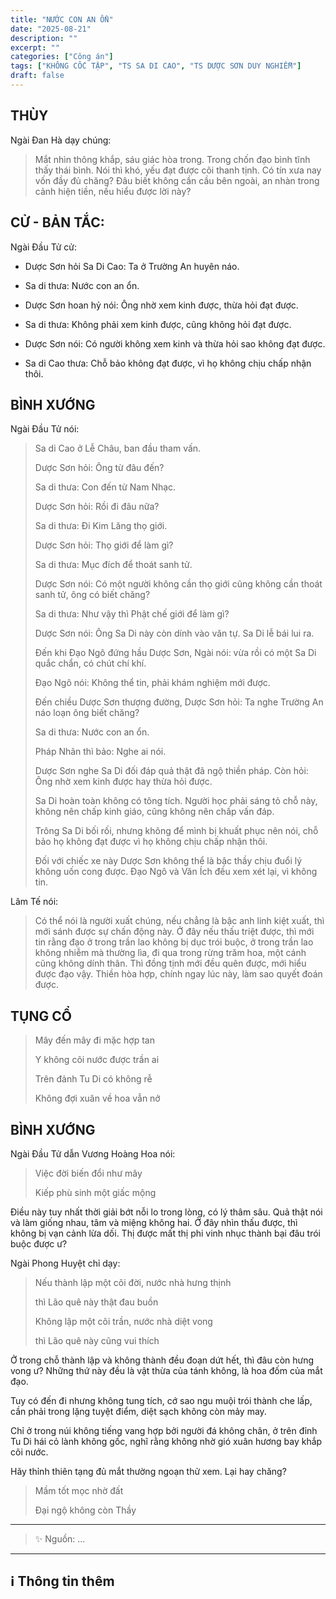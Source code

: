 ```yaml
---
title: "NƯỚC CON AN ỔN"
date: "2025-08-21"
description: ""
excerpt: ""
categories: ["Công án"]
tags: ["KHÔNG CỐC TẬP", "TS SA DI CAO", "TS DƯỢC SƠN DUY NGHIỄM"]
draft: false
---
```


## THÙY

Ngài Đan Hà dạy chúng:

> Mắt nhìn thông khắp, sáu giác hòa trong. 
> Trong chốn đạo bình tĩnh thấy thái bình. 
> Nói thì khó, yếu đạt được cõi thanh tịnh. 
> Có tín xưa nay vốn đầy đủ chăng? 
> Đâu biết không cần cầu bên ngoài, an nhàn trong cảnh hiện tiền, nếu hiểu được lời này?

## CỬ - BẢN TẮC:

Ngài Đầu Tử cử: 

- Dược Sơn hỏi Sa Di Cao: Ta ở Trường An huyên náo.

- Sa di thưa: Nước con an ổn.

- Dược Sơn hoan hỷ nói: Ông nhờ xem kinh được, thừa hỏi đạt được.

- Sa di thưa: Không phải xem kinh được, cũng không hỏi đạt được.

- Dược Sơn nói: Có người không xem kinh và thừa hỏi sao không đạt được.

- Sa di Cao thưa: Chỗ bảo không đạt được, vì họ không chịu chấp nhận thôi.

## BÌNH XƯỚNG

Ngài Đầu Tử nói:

> Sa di Cao ở Lễ Châu, ban đầu tham vấn.
>
> Dược Sơn hỏi: Ông từ đâu đến?
>
> Sa di thưa: Con đến từ Nam Nhạc.
>
> Dược Sơn hỏi: Rồi đi đâu nữa?
>
> Sa di thưa: Đi Kim Lăng thọ giới.
>
> Dược Sơn hỏi: Thọ giới để làm gì?
>
> Sa di thưa: Mục đích để thoát sanh tử.
>
> Dược Sơn nói: Có một người không cần thọ giới cũng không cần thoát sanh tử, ông có biết chăng?
>
> Sa di thưa: Như vậy thì Phật chế giới để làm gì?
>
> Dược Sơn nói: Ông Sa Di này còn dính vào văn tự. Sa Di lễ bái lui ra.
>
> Đến khi Đạo Ngô đứng hầu Dược Sơn, Ngài nói: vừa rồi có một Sa Di quắc chẩn, có chút chí khí.
>
> Đạo Ngô nói: Không thể tin, phải khám nghiệm mới được.
>
> Đến chiều Dược Sơn thượng đường, Dược Sơn hỏi: Ta nghe Trường An náo loạn ông biết chăng?
>
> Sa di thưa: Nước con an ổn.
>
> Pháp Nhãn thì bảo: Nghe ai nói.
>
> Dược Sơn nghe Sa Di đối đáp quả thật đã ngộ thiền pháp. Còn hỏi: Ông nhờ xem kinh được hay thừa hỏi được.
>
> Sa Di hoàn toàn không có tông tích. Người học phải sáng tỏ chỗ này, không nên chấp kinh giáo, cũng không nên chấp vấn đáp.
> 
> Trông Sa Di bối rối, nhưng không để mình bị khuất phục nên nói, chỗ bảo họ không đạt được vì họ không chịu chấp nhận thôi.
> 
> Đối với chiếc xe này Dược Sơn không thể là bậc thầy chịu đuổi lý không uốn cong được. Đạo Ngô và Văn Ích đều xem xét lại, vì không tin.

Lâm Tế nói: 

> Có thể nói là người xuất chúng, nếu chẳng là bậc anh linh kiệt xuất, thì mới sánh được sự chấn động này. 
> Ở đây nếu thấu triệt được, thì mới tin rằng đạo ở trong trần lao không bị dục trói buộc, ở trong trần lao không nhiễm mà thường lìa, đi qua trong rừng trăm hoa, một cánh cũng không dính thân. 
> Thì đồng tịnh mới đều quên được, mới hiểu được đạo vậy. 
> Thiền hòa hợp, chính ngay lúc này, làm sao quyết đoán được.

## TỤNG CỔ

> Mây đến mây đi mặc hợp tan
> 
> Y không cõi nước được trần ai
> 
> Trên đảnh Tu Di có không rễ
> 
> Không đợi xuân về hoa vẫn nở

## BÌNH XƯỚNG

Ngài Đầu Tử dẫn Vương Hoàng Hoa nói:

> Việc đời biến đổi như mây
> 
> Kiếp phù sinh một giấc mộng

Điều này tuy nhất thời giải bớt nỗi lo trong lòng, có lý thâm sâu. 
Quả thật nói và làm giống nhau, tâm và miệng không hai. Ở đây nhìn thấu được, thì không bị vạn cảnh lừa dối. 
Thị được mất thị phi vinh nhục thành bại đâu trói buộc được ư?

Ngài Phong Huyệt chỉ dạy: 

> Nếu thành lập một cõi đời, nước nhà hưng thịnh
> 
> thì Lão quê này thật đau buồn
> 
> Không lập một cõi trần, nước nhà diệt vong
> 
> thì Lão quê này cũng vui thích

Ở trong chỗ thành lập và không thành đều đoạn dứt hết, thì đâu còn hưng vong ư? 
Những thứ này đều là vật thừa của tánh không, là hoa đốm của mắt đạo.

Tuy có đến đi nhưng không tung tích, cớ sao ngu muội trói thành che lấp, cần phải trong lặng tuyệt điểm, diệt sạch không còn mảy may.

Chỉ ở trong núi không tiếng vang hợp bởi người đá không chân, ở trên đỉnh Tu Di hái cỏ lành không gốc, nghĩ rằng không nhờ gió xuân hương bay khắp cõi nước.

Hãy thỉnh thiên tạng đủ mắt thường ngoạn thử xem. Lại hay chăng?

> Mầm tốt mọc nhờ đất
> 
> Đại ngộ không còn Thầy
> 

***

> ✨ Nguồn:  ...

***

## ℹ️ Thông tin thêm

[^1]: ⭐️  <a href="https://blog.phapthihoi.org/gt-member/ts-phap-nhan-van-ich/" target="_blank">TS PHÁP NHÃN VĂN ÍCH</a>
